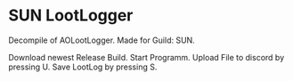 # SUN LootLogger
Decompile of AOLootLogger.
Made for Guild: SUN.

Download newest Release Build.
Start Programm.
Upload File to discord by pressing U.
Save LootLog by pressing S.